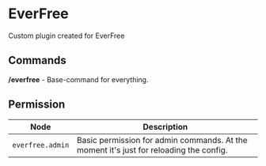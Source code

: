 # EverFree
Custom plugin created for EverFree

## Commands
**/everfree** - Base-command for everything.
  
  
## Permission
|Node|Description|
:---:|---
|`everfree.admin`|Basic permission for admin commands. At the moment it's just for reloading the config.
